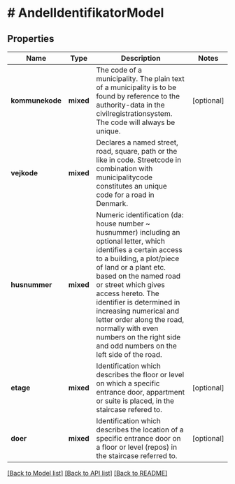 # # AndelIdentifikatorModel

## Properties

Name | Type | Description | Notes
------------ | ------------- | ------------- | -------------
**kommunekode** | **mixed** | The code of a municipality. The plain text of a municipality is to be found by reference to the authority-data in the civilregistrationsystem. The code will always be unique. | [optional]
**vejkode** | **mixed** | Declares a named street, road, square, path or the like in code. Streetcode in combination with municipalitycode constitutes an unique code for a road in Denmark. |
**husnummer** | **mixed** | Numeric identification (da: house number ~ husnummer) including an optional letter, which identifies a certain access to a building, a plot/piece of land or a plant etc. based on the named road or street which gives access hereto. The identifier is determined in increasing numerical and letter order along the road, normally with even numbers on the right side and odd numbers on the left side of the road. |
**etage** | **mixed** | Identification which describes the floor or level on which a specific entrance door, appartment or suite is placed, in the staircase refered to. | [optional]
**doer** | **mixed** | Identification which describes the location of a specific entrance door on a floor or level (repos) in the staircase referred to. | [optional]

[[Back to Model list]](../../README.md#models) [[Back to API list]](../../README.md#endpoints) [[Back to README]](../../README.md)

